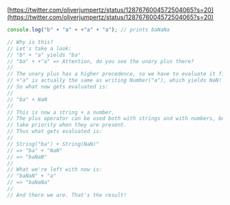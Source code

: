 [https://twitter.com/oliverjumpertz/status/1287676004572504065?s=20](https://twitter.com/oliverjumpertz/status/1287676004572504065?s=20)

```JavaScript
console.log("b" + "a" + +"a" + "a"); // prints baNaNa

// Why is this?
// Let's take a look:
// "b" + "a" yields "ba"
// "ba" + +"a" => Attention, do you see the unary plus there?
//
// The unary plus has a higher precedence, so we have to evaluate it first.
// +"a" is actually the same as writing Number("a"), which yields NaN!
// So what now gets evaluated is:
//
// "ba" + NaN
//
// This is now a string + a number.
// The plus operator can be used both with strings and with numbers, but strings
// take priority when they are present.
// Thus what gets evaluated is:
//
// String("ba") + String(NaN)"
// => "ba" + "NaN"
// => "baNaN"
//
// What we're left with now is:
// "baNaN" + "a"
// => "baNaNa"
//
// And there we are. That's the result!
```